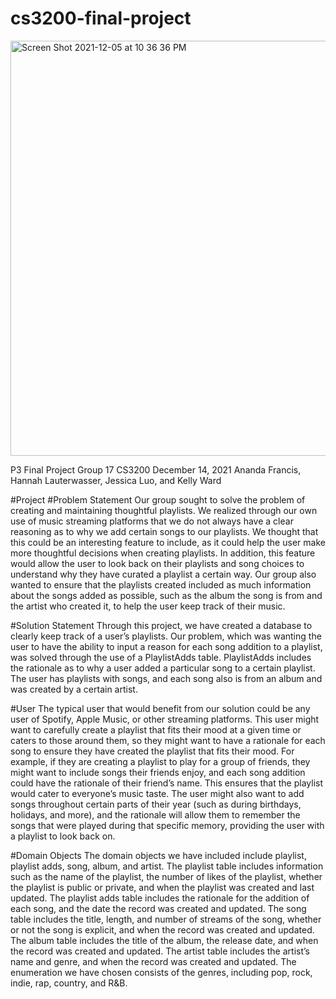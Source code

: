 # cs3200-final-project

<img width="664" alt="Screen Shot 2021-12-05 at 10 36 36 PM" src="https://user-images.githubusercontent.com/82342205/145726177-0719a4ce-c62c-46d1-8a6a-e096402a253f.png">

P3 Final Project
Group 17     CS3200    December 14, 2021
Ananda Francis, Hannah Lauterwasser, Jessica Luo, and Kelly Ward

#Project
#Problem Statement
Our group sought to solve the problem of creating and maintaining thoughtful playlists.  We realized through our own use of music streaming platforms that we do not always have a clear reasoning as to why we add certain songs to our playlists.  We thought that this could be an interesting feature to include, as it could help the user make more thoughtful decisions when creating playlists.  In addition, this feature would allow the user to look back on their playlists and song choices to understand why they have curated a playlist a certain way.  Our group also wanted to ensure that the playlists created included as much information about the songs added as possible, such as the album the song is from and the artist who created it, to help the user keep track of their music.

#Solution Statement
Through this project, we have created a database to clearly keep track of a user’s playlists.  Our problem, which was wanting the user to have the ability to input a reason for each song addition to a playlist, was solved through the use of a PlaylistAdds table.  PlaylistAdds includes the rationale as to why a user added a particular song to a certain playlist.  The user has playlists with songs, and each song also is from an album and was created by a certain artist.  

#User
The typical user that would benefit from our solution could be any user of Spotify, Apple Music, or other streaming platforms.  This user might want to carefully create a playlist that fits their mood at a given time or caters to those around them, so they might want to have a rationale for each song to ensure they have created the playlist that fits their mood.  For example, if they are creating a playlist to play for a group of friends, they might want to include songs their friends enjoy, and each song addition could have the rationale of their friend’s name.  This ensures that the playlist would cater to everyone’s music taste.  The user might also want to add songs throughout certain parts of their year (such as during birthdays, holidays, and more), and the rationale will allow them to remember the songs that were played during that specific memory, providing the user with a playlist to look back on.  

#Domain Objects
The domain objects we have included include playlist, playlist adds, song, album, and artist.  The playlist table includes information such as the name of the playlist, the number of likes of the playlist, whether the playlist is public or private, and when the playlist was created and last updated.  The playlist adds table includes the rationale for the addition of each song, and the date the record was created and updated.  The song table includes the title, length, and number of streams of the song, whether or not the song is explicit, and when the record was created and updated.  The album table includes the title of the album, the release date, and when the record was created and updated.  The artist table includes the artist’s name and genre, and when the record was created and updated.  The enumeration we have chosen consists of the genres, including pop, rock, indie, rap, country, and R&B.
